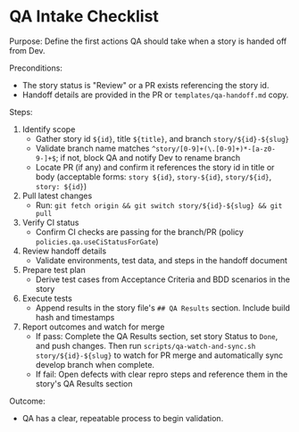 # QA Intake Checklist

Purpose: Define the first actions QA should take when a story is handed off from Dev.

Preconditions:
- The story status is "Review" or a PR exists referencing the story id.
- Handoff details are provided in the PR or `templates/qa-handoff.md` copy.

Steps:
1. Identify scope
   - Gather story id `${id}`, title `${title}`, and branch `story/${id}-${slug}`
   - Validate branch name matches `^story/[0-9]+(\.[0-9]+)*-[a-z0-9-]+$`; if not, block QA and notify Dev to rename branch
   - Locate PR (if any) and confirm it references the story id in title or body (acceptable forms: `story ${id}`, `story-${id}`, `story/${id}`, `story: ${id}`)
2. Pull latest changes
   - Run: `git fetch origin && git switch story/${id}-${slug} && git pull`
3. Verify CI status
   - Confirm CI checks are passing for the branch/PR (policy `policies.qa.useCiStatusForGate`)
4. Review handoff details
   - Validate environments, test data, and steps in the handoff document
5. Prepare test plan
   - Derive test cases from Acceptance Criteria and BDD scenarios in the story
6. Execute tests
   - Append results in the story file's `## QA Results` section. Include build hash and timestamps
7. Report outcomes and watch for merge
   - If pass: Complete the QA Results section, set story Status to `Done`, and push changes. Then run `scripts/qa-watch-and-sync.sh story/${id}-${slug}` to watch for PR merge and automatically sync develop branch when complete.
   - If fail: Open defects with clear repro steps and reference them in the story's QA Results section

Outcome:
- QA has a clear, repeatable process to begin validation.
